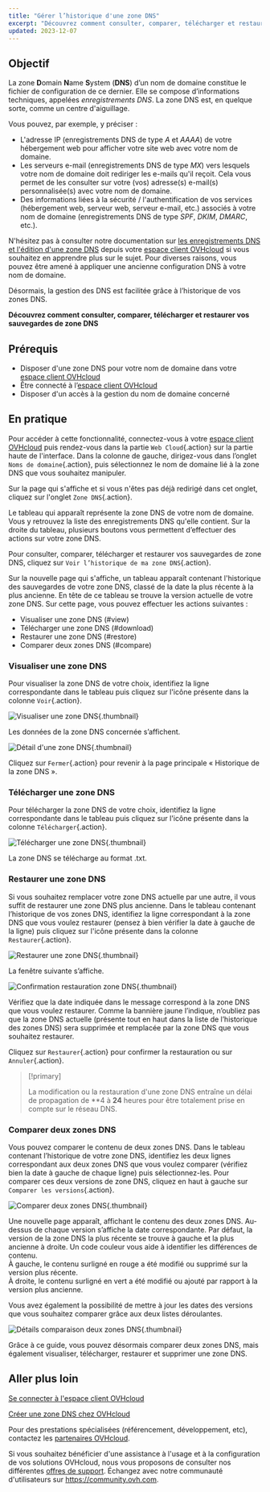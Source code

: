 ```yaml
---
title: "Gérer l’historique d'une zone DNS"
excerpt: "Découvrez comment consulter, comparer, télécharger et restaurer vos sauvegardes de zone DNS"
updated: 2023-12-07
---
```


## Objectif

La zone **D**omain **N**ame **S**ystem (**DNS**) d’un nom de domaine constitue le fichier de configuration de ce dernier. Elle se compose d’informations techniques, appelées *enregistrements DNS*. La zone DNS est, en quelque sorte, comme un centre d'aiguillage.

Vous pouvez, par exemple, y préciser :

- L'adresse IP (enregistrements DNS de type *A* et *AAAA*) de votre hébergement web pour afficher votre site web avec votre nom de domaine.
- Les serveurs e-mail (enregistrements DNS de type *MX*) vers lesquels votre nom de domaine doit rediriger les e-mails qu'il reçoit. Cela vous permet de les consulter sur votre (vos) adresse(s) e-mail(s) personnalisée(s) avec votre nom de domaine.
- Des informations liées à la sécurité / l'authentification de vos services (hébergement web, serveur web, serveur e-mail, etc.)  associés à votre nom de domaine (enregistrements DNS de type *SPF*, *DKIM*, *DMARC*, etc.).

N'hésitez pas à consulter notre documentation sur [les enregistrements DNS et l'édition d'une zone DNS](/pages/web_cloud/domains/dns_zone_edit) depuis votre [espace client OVHcloud](https://www.ovh.com/auth/?action=gotomanager&from=https://www.ovh.com/fr/&ovhSubsidiary=fr) si vous souhaitez en apprendre plus sur le sujet.
Pour diverses raisons, vous pouvez être amené à appliquer une ancienne configuration DNS à votre nom de domaine.

Désormais, la gestion des DNS est facilitée grâce à l’historique de vos zones DNS.

**Découvrez comment consulter, comparer, télécharger et restaurer vos sauvegardes de zone DNS**

## Prérequis

- Disposer d'une zone DNS pour votre nom de domaine dans votre [espace client OVHcloud](https://www.ovh.com/auth/?action=gotomanager&from=https://www.ovh.com/fr/&ovhSubsidiary=fr)
- Être connecté à l’[espace client OVHcloud](https://www.ovh.com/auth/?action=gotomanager&from=https://www.ovh.com/fr/&ovhSubsidiary=fr)
- Disposer d'un accès à la gestion du nom de domaine concerné

## En pratique

Pour accéder à cette fonctionnalité, connectez-vous à votre [espace client OVHcloud](https://www.ovh.com/auth/?action=gotomanager&from=https://www.ovh.com/fr/&ovhSubsidiary=fr) puis rendez-vous dans la partie `Web Cloud`{.action} sur la partie haute de l'interface. Dans la colonne de gauche, dirigez-vous dans l’onglet `Noms de domaine`{.action}, puis sélectionnez le nom de domaine lié à la zone DNS que vous souhaitez manipuler.

Sur la page qui s'affiche et si vous n'êtes pas déjà redirigé dans cet onglet, cliquez sur l'onglet `Zone DNS`{.action}.

Le tableau qui apparaît représente la zone DNS de votre nom de domaine. Vous y retrouvez la liste des enregistrements DNS qu'elle contient. Sur la droite du tableau, plusieurs boutons vous permettent d’effectuer des actions sur votre zone DNS. 

Pour consulter, comparer, télécharger et restaurer vos sauvegardes de zone DNS, cliquez sur `Voir l’historique de ma zone DNS`{.action}. 

Sur la nouvelle page qui s'affiche, un tableau apparaît contenant l'historique des sauvegardes de votre zone DNS, classé de la date la plus récente à la plus ancienne. En tête de ce tableau se trouve la version actuelle de votre zone DNS. Sur cette page, vous pouvez effectuer les actions suivantes :

- Visualiser une zone DNS (#view)
- Télécharger une zone DNS (#download)
- Restaurer une zone DNS (#restore)
- Comparer deux zones DNS (#compare)

### Visualiser une zone DNS <a name="view"></a>

Pour visualiser la zone DNS de votre choix, identifiez la ligne correspondante dans le tableau puis cliquez sur l'icône présente dans la colonne `Voir`{.action}.

![Visualiser une zone DNS](images/visualize_DNS_eyes.png){.thumbnail}

Les données de la zone DNS concernée s’affichent.

![Détail d'une zone DNS](images/details_dns_zone.png){.thumbnail}

Cliquez sur `Fermer`{.action} pour revenir à la page principale « Historique de la zone DNS ».

### Télécharger une zone DNS <a name="download"></a>

Pour télécharger la zone DNS de votre choix, identifiez la ligne correspondante dans le tableau puis cliquez sur l'icône présente dans la colonne `Télécharger`{.action}.

![Télécharger une zone DNS](images/download_dns_zone.png){.thumbnail}

La zone DNS se télécharge au format .txt.

### Restaurer une zone DNS <a name="restore"></a>

Si vous souhaitez remplacer votre zone DNS actuelle par une autre, il vous suffit de restaurer une zone DNS plus ancienne. Dans le tableau contenant l’historique de vos zones DNS, identifiez la ligne correspondant à la zone DNS que vous voulez restaurer (pensez à bien vérifier la date à gauche de la ligne) puis cliquez sur l'icône présente dans la colonne `Restaurer`{.action}.

![Restaurer une zone DNS](images/restore_dns_zone.png){.thumbnail}

La fenêtre suivante s’affiche.

![Confirmation restauration zone DNS](images/confirmation_restore_dns_zone.png){.thumbnail}

Vérifiez que la date indiquée dans le message correspond à la zone DNS que vous voulez restaurer. Comme la bannière jaune l’indique, n’oubliez pas que la zone DNS actuelle (présente tout en haut dans la liste de l’historique des zones DNS) sera supprimée et remplacée par la zone DNS que vous souhaitez restaurer.

Cliquez sur `Restaurer`{.action} pour confirmer la restauration ou sur `Annuler`{.action}.

> [!primary]
>
> La modification ou la restauration d'une zone DNS entraîne un délai de propagation de **4 à **24** heures pour être totalement prise en compte sur le réseau DNS.
>

### Comparer deux zones DNS <a name="compare"></a>

Vous pouvez comparer le contenu de deux zones DNS. Dans le tableau contenant l’historique de votre zone DNS, identifiez les deux lignes correspondant aux deux zones DNS que vous voulez comparer (vérifiez bien la date à gauche de chaque ligne) puis sélectionnez-les. Pour comparer ces deux versions de zone DNS, cliquez en haut à gauche sur `Comparer les versions`{.action}.

![Comparer deux zones DNS](images/compare_two_dns_zone.png){.thumbnail}

Une nouvelle page apparaît, affichant le contenu des deux zones DNS. Au-dessus de chaque version s’affiche la date correspondante. Par défaut, la version de la zone DNS la plus récente se trouve à gauche et la plus ancienne à droite. Un code couleur vous aide à identifier les différences de contenu.<br>
À gauche, le contenu surligné en rouge a été modifié ou supprimé sur la version plus récente.<br>
À droite, le contenu surligné en vert a été modifié ou ajouté par rapport à la version plus ancienne. 

Vous avez également la possibilité de mettre à jour les dates des versions que vous souhaitez comparer grâce aux deux listes déroulantes.

![Détails comparaison deux zones DNS](images/compare_DNS_zone_details.png){.thumbnail}

Grâce à ce guide, vous pouvez désormais comparer deux zones DNS, mais également visualiser, télécharger, restaurer et supprimer une zone DNS.

## Aller plus loin

[Se connecter à l'espace client OVHcloud](/pages/account_and_service_management/account_information/ovhcloud-account-login)

[Créer une zone DNS chez OVHcloud](/pages/web_cloud/domains/dns_zone_create)

Pour des prestations spécialisées (référencement, développement, etc), contactez les [partenaires OVHcloud](https://partner.ovhcloud.com/fr/directory/).

Si vous souhaitez bénéficier d'une assistance à l'usage et à la configuration de vos solutions OVHcloud, nous vous proposons de consulter nos différentes [offres de support](https://www.ovhcloud.com/fr/support-levels/).
Échangez avec notre communauté d'utilisateurs sur <https://community.ovh.com>.

